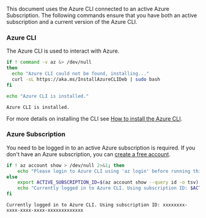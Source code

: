 This document uses the Azure CLI connected to an active Azure Subscription. The following commands ensure that you have both an active subscription and a current version of the Azure CLI.

### Azure CLI

The Azure CLI is used to interact with Azure.

```bash
if ! command -v az &> /dev/null
then
  echo "Azure CLI could not be found, installing..."
  curl -sL https://aka.ms/InstallAzureCLIDeb | sudo bash
fi

echo "Azure CLI is installed."
```

<!-- expected_similarity=".*installed" -->
```text
Azure CLI is installed.
```
For more details on installing the CLI see [How to install the Azure CLI](/cli/azure/install-azure-cli).


### Azure Subscription

You need to be logged in to an active Azure subscription is required. If you don't have an Azure subscription, you can [create a free account](https://azure.microsoft.com/free/).

```bash
if ! az account show > /dev/null 2>&1; then
    echo "Please login to Azure CLI using 'az login' before running this script."
else
    export ACTIVE_SUBSCRIPTION_ID=$(az account show --query id -o tsv)
    echo "Currently logged in to Azure CLI. Using subscription ID: $ACTIVE_SUBSCRIPTION_ID."
fi
```

<!-- expected_similarity=0.8 -->
```text
Currently logged in to Azure CLI. Using subscription ID: xxxxxxxx-xxxx-xxxx-xxxx-xxxxxxxxxxxxx
```